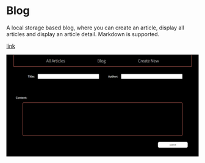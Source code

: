 # Blog

A local storage based blog, where you can create an article, display all articles and display an article detail. Markdown is supported.

[link](https://radimpopp.eu/blog)

![Blog](/src/images/blog-screenshot.png)
